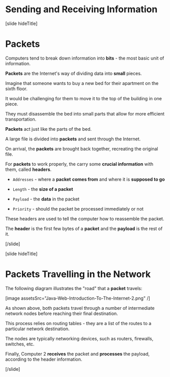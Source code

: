 # Sending and Receiving Information

[slide hideTitle]

# Packets

Computers tend to break down information into **bits** - the most basic unit of information.

**Packets** are the Internet's way of dividing data into **small** pieces.

Imagine that someone wants to buy a new bed for their apartment on the sixth floor.

It would be challenging for them to move it to the top of the building in one piece.

They must disassemble the bed into small parts that allow for more efficient transportation.

**Packets** act just like the parts of the bed.

A large file is divided into **packets** and sent through the Internet.

On arrival, the **packets** are brought back together, recreating the original file.

For **packets** to work properly, the carry some **crucial information** with them, called **headers**.

- `Addresses` - where a **packet** **comes from** and where it is **supposed to go**

- `Length` - the **size of a packet**

- `Payload` - the **data** in the packet

- `Priority` - should the packet be processed immediately or not

These headers are used to tell the computer how to reassemble the packet.

The **header** is the first few bytes of a **packet** and the **payload** is the rest of it.

[/slide]

[slide hideTitle]

# Packets Travelling in the Network

The following diagram illustrates the "road" that a **packet** travels:

[image assetsSrc="Java-Web-Introduction-To-The-Internet-2.png" /]

As shown above, both packets travel through a number of intermediate network nodes before reaching their final destination.

This process relies on routing tables - they are a list of the routes to a particular network destination.

The nodes are typically networking devices, such as routers, firewalls, switches, etc.

Finally, Computer 2 **receives** the packet and **processes** the payload, according to the header information.

[/slide]

